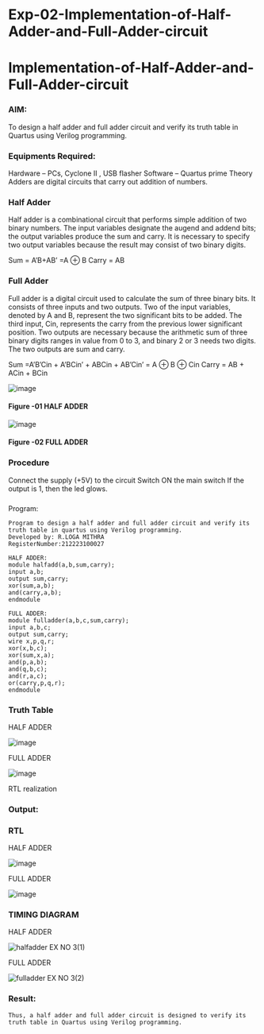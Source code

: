 # Exp-02-Implementation-of-Half-Adder-and-Full-Adder-circuit

# Implementation-of-Half-Adder-and-Full-Adder-circuit
### AIM:
To design a half adder and full adder circuit and verify its truth table in Quartus using Verilog programming.

### Equipments Required:
Hardware – PCs, Cyclone II , USB flasher
Software – Quartus prime
Theory
Adders are digital circuits that carry out addition of numbers.

### Half Adder
Half adder is a combinational circuit that performs simple addition of two binary numbers. The input variables designate the augend and addend bits; the output variables produce the sum and carry. It is necessary to specify two output variables because the result may consist of two binary digits.

Sum = A’B+AB’ =A ⊕ B Carry = AB

### Full Adder
Full adder is a digital circuit used to calculate the sum of three binary bits. It consists of three inputs and two outputs. Two of the input variables, denoted by A and B, represent the two significant bits to be added. The third input, Cin, represents the carry from the previous lower significant position. Two outputs are necessary because the arithmetic sum of three binary digits ranges in value from 0 to 3, and binary 2 or 3 needs two digits. The two outputs are sum and carry.

Sum =A’B’Cin + A’BCin’ + ABCin + AB’Cin’ = A ⊕ B ⊕ Cin Carry = AB + ACin + BCin

 ![image](https://user-images.githubusercontent.com/36288975/163552156-a13e5a56-c638-4110-97d9-8896907c8d25.png)

#### Figure -01 HALF ADDER 

![image](https://user-images.githubusercontent.com/36288975/163552057-b3547877-6d07-45b4-b7e0-bcfebfad9e1d.png)

#### Figure -02 FULL ADDER 

### Procedure
Connect the supply (+5V) to the circuit
Switch ON the main switch
If the output is 1, then the led glows.
### 
Program:
```
Program to design a half adder and full adder circuit and verify its truth table in quartus using Verilog programming.
Developed by: R.LOGA MITHRA
RegisterNumber:212223100027

HALF ADDER:
module halfadd(a,b,sum,carry);
input a,b;
output sum,carry;
xor(sum,a,b);
and(carry,a,b);
endmodule

FULL ADDER:
module fulladder(a,b,c,sum,carry);
input a,b,c;
output sum,carry;
wire x,p,q,r;
xor(x,b,c);
xor(sum,x,a);
and(p,a,b);
and(q,b,c);
and(r,a,c);
or(carry,p,q,r);
endmodule
```
### Truth Table
HALF ADDER

![image](https://github.com/mithra916/Exp-02-Implementation-of-Half-Adder-and-Full-Adder-circuit/assets/149986612/89b8a438-c031-4e4c-a035-38a4b730d243)

FULL ADDER

![image](https://github.com/mithra916/Exp-02-Implementation-of-Half-Adder-and-Full-Adder-circuit/assets/149986612/66380191-9004-44b9-ad6f-16f9a93b967a)

RTL realization
### Output:
### RTL
HALF ADDER

![image](https://github.com/mithra916/Exp-02-Implementation-of-Half-Adder-and-Full-Adder-circuit/assets/149986612/5bb88b87-b00b-49c0-ad0c-c223fac11282)

FULL ADDER

![image](https://github.com/mithra916/Exp-02-Implementation-of-Half-Adder-and-Full-Adder-circuit/assets/149986612/058ef2b2-06a8-423d-8d8f-c45c12ed24d1)

### TIMING DIAGRAM
HALF ADDER

![halfadder EX NO 3(1)](https://github.com/mithra916/Exp-02-Implementation-of-Half-Adder-and-Full-Adder-circuit/assets/149986612/c751527d-1603-4827-b645-eac1d72b83f2)

FULL ADDER

![fulladder EX NO 3(2)](https://github.com/mithra916/Exp-02-Implementation-of-Half-Adder-and-Full-Adder-circuit/assets/149986612/6d126e24-0734-4d72-90d4-58e2aa743f25)


### Result:
```
Thus, a half adder and full adder circuit is designed to verify its truth table in Quartus using Verilog programming.
```
